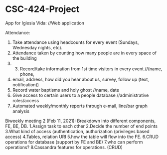 # CSC-424-Project

App for Iglesia Vida: 	//Web application
 
Attendance:  
1. Take attendance using headcounts for every event (Sundays, Wednesday nights, etc).
2. Attendance taken by counting how many people are in every space of the building
3. 3. Record/take information from 1st time visitors in every event //(name, phone, 
4. email, address, how did you hear about us, survey, follow up (text, notification))
5. Record water baptisms and holy ghost	//name, date
6. Give access to certain users to a people database	//administrative roles/access
7. Automated weekly/monthly reports through e-mail, line/bar graph analysis




Biweekly meeting 2 (Feb 11, 2021):
Breakdown into different components, FE, BE, DB. 
1.Assign task to each other
2.Decide the number of end points
3.What kind of access (authentication, authorization (privileges based access)
4.Tables, relation URI
5.how the table will flow into the FE.
6.CRUD operations for database (support by FE and BE)
7.who can perform operations?
8.Cassandra features for operations. (CRUD)
